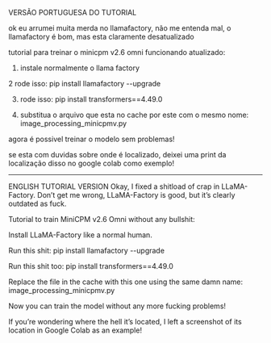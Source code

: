 VERSÃO PORTUGUESA DO TUTORIAL

ok eu arrumei muita merda no llamafactory, não me entenda mal, o llamafactory é bom, mas esta claramente desatualizado

tutorial para treinar o minicpm v2.6 omni funcionando atualizado:

1. instale normalmente o llama factory

2 rode isso: pip install llamafactory --upgrade

3. rode isso: pip install transformers==4.49.0

4. substitua o arquivo que esta no cache por este com o mesmo nome: image_processing_minicpmv.py

agora é possivel treinar o modelo sem problemas!

se esta com duvidas sobre onde é localizado, deixei uma print da localização disso no google colab como exemplo!


-----

ENGLISH TUTORIAL VERSION
Okay, I fixed a shitload of crap in LLaMA-Factory. Don’t get me wrong, LLaMA-Factory is good, but it’s clearly outdated as fuck.

Tutorial to train MiniCPM v2.6 Omni without any bullshit:

Install LLaMA-Factory like a normal human.

Run this shit: pip install llamafactory --upgrade

Run this shit too: pip install transformers==4.49.0

Replace the file in the cache with this one using the same damn name: image_processing_minicpmv.py

Now you can train the model without any more fucking problems!

If you’re wondering where the hell it’s located, I left a screenshot of its location in Google Colab as an example!

